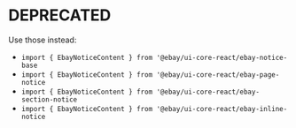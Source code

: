 # DEPRECATED
Use those instead:
- `import { EbayNoticeContent } from '@ebay/ui-core-react/ebay-notice-base`
- `import { EbayNoticeContent } from '@ebay/ui-core-react/ebay-page-notice`
- `import { EbayNoticeContent } from '@ebay/ui-core-react/ebay-section-notice`
- `import { EbayNoticeContent } from '@ebay/ui-core-react/ebay-inline-notice`
